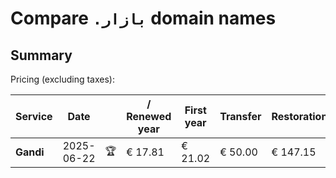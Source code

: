 # Compare `.بازار` domain names

## Summary

Pricing (excluding taxes):

| Service | Date |  | / Renewed year | First year | Transfer | Restoration |
|--|--|--|--|--|--|--|
| **Gandi** | 2025-06-22 | 🏆 | € 17.81 | € 21.02 | € 50.00 | € 147.15 |

